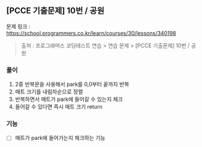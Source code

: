 ## [PCCE 기출문제] 10번 / 공원
문제 링크 : https://school.programmers.co.kr/learn/courses/30/lessons/340198
> 출처 : 프로그래머스 코딩테스트 연습 > 연습 문제 > [PCCE 기출문제] 10번 / 공원

### 풀이
1. 2중 반복문을 사용해서 park를 0,0부터 끝까지 반복
2. 매트 크기를 내림차순으로 정렬
3. 반복하면서 매트가 park에 들어갈 수 있는지 체크
4. 들어갈 수 있다면 즉시 매트 크기 return

### 기능
- [ ] 매트가 park에 들어가는지 체크하는 기능